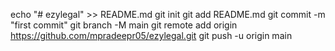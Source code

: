 echo "# ezylegal" >> README.md
git init
git add README.md
git commit -m "first commit"
git branch -M main
git remote add origin https://github.com/mpradeepr05/ezylegal.git
git push -u origin main
